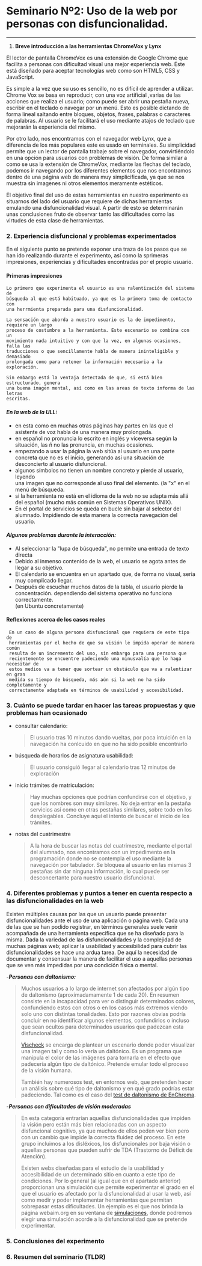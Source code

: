 
# Seminario Nº2: Uso de la web por personas con disfuncionalidad.

***

1. **Breve introducción a las herramientas ChromeVox y Lynx**

El lector de pantalla ChromeVox es una extensión de Google Chrome que facilita a 
personas con dificultad visual una mejor experiencia web. Éste está diseñado para 
aceptar tecnologías web como son HTML5, CSS y JavaScript.

Es simple a la vez que su uso es sencillo, no es difícil de aprender a utilizar. 
Chrome Vox se basa en reproducir, con una voz artificial ,varias de las acciones que 
realiza el usuario; como puede ser abrir una pestaña nueva, escribir en el teclado o 
navegar por un menú. Esto es posible dictando de forma lineal saltando entre bloques, 
objetos, frases, palabras o caracteres de palabras. Al usuario se le facilitará el 
uso mediante atajos de teclado que mejorarán la experiencia del mismo. 

Por otro lado, nos encontramos con el navegador web Lynx, que a diferencia de los más 
populares este es usado en terminales. Su simplicidad permite que un lector de 
pantalla trabaje sobre el navegador, convirtiéndolo en una opción para usuarios con 
problemas de visión. De forma similar a como se usa la extensión de ChromeVox, 
mediante las flechas del teclado, podemos ir navegando por los diferentes elementos 
que nos encontramos dentro de una página web de manera muy simplicificada, ya que se 
nos muestra sin imagenes ni otros elementos meramente estéticos.

El objetivo final del uso de estas herramientas en nuestro experimento es situarnos 
del lado del usuario que requiere de dichas herramientas emulando una 
disfuncionalidad visual. A partir de esto se determinarán unas conclusiones fruto de 
observar tanto las dificultades como las virtudes de esta clase de herramientas.


### 2. **Experiencia disfuncional y problemas experimentados**

  En el siguiente punto se pretende exponer una traza de los pasos que se han ido realizando durante el experimento, así como la sprimeras impresiones, experiencias y dificultades encontradas por el propio usuario.

#### Primeras impresiones

    Lo primero que experimenta el usuario es una ralentización del sistema de  
    búsqueda al que está habituado, ya que es la primera toma de contacto con 
    una herrmienta preparada para una disfuncionalidad.

    La sensación que aborda a nuestro usuario es la de impedimento, requiere un largo 
    proceso de costumbre a la herramienta. Este escenario se combina con un 
    movimiento nada intuitivo y con que la voz, en algunas ocasiones, falla las 
    traducciones o que sencillamente habla de manera ininteligible y demasiado 
    prolongada como para retener la información necesaria a la exploración.

    Sin embargo está la ventaja detectada de que, si está bien estructurado, genera 
    una buena imagen mental, así como en las areas de texto informa de las letras 
    escritas.

#### ***En la web de la ULL:***

- en esta como en muchas otras páginas hay partes en las que el asistente de
  voz habla de una manera muy prolongada.
- en español no pronuncia lo escrito en inglés y viceversa según la situación,
  las ñ no las pronuncia, en muchas ocasiones.
- empezando a usar la página la web sitúa al usuario en una parte concreta que
  no es el inicio, generando así una situación de desconcierto al usuario
  disfuncional.
- algunos símbolos no tienen un nombre concreto y pierde al usuario, leyendo  
  una imagen que no corresponde al uso final del elemento. (la "x" en el menú
  de búsqueda.
- si la herramienta no está en el idioma de la web no se adapta más allá del
  español (mucho más común en Sistemas Operativos UNIX).
- En el portal de servicios se queda en bucle sin bajar al selector del
  alumnado. Impidiendo de esta manera la correcta navegación del usuario.

#### ***Algunos problemas durante la interacción:***

- Al seleccionar la "lupa de búsqueda", no permite una entrada de texto directa
- Debido al inmenso contenido de la web, el usuario se agota  antes de llegar a
  su objetivo.
- El calendario se encuentra en un apartado que, de forma no visual, seria
  muy complicado llegar.
- Después de escuchar muchos datos de la tabla, el usuario pierde la  
  concentración.
  dependiendo del sistema operativo no funciona correctamente.  
  (en Ubuntu concretamente)
  
#### Reflexiones acerca de los casos reales

     En un caso de alguna persona disfuncional que requiera de este tipo de 
     herramientas por el hecho de que su visión le impida operar de manera común 
     resulta de un incremento del uso, sin embargo para una persona que 
     recientemente se encuentre padeciendo una minusvalía que lo haga necesitar de 
     estos medios va a tener que sortear un obstáculo que va a ralentizar en gran 
     medida su tiempo de búsqueda, más aún si la web no ha sido completamente y 
     correctamente adaptada en términos de usabilidad y accesibilidad.

### 3. **Cuánto se puede tardar en hacer las tareas propuestas y que problemas han ocasionado**
  
- consultar calendario:
  
  > El usuario tras 10 minutos dando vueltas, por poca intuición en la navegación ha
  > conlcuido en que no ha sido posible encontrarlo
  
- búsqueda de horarios de asignatura usabilidad:
  > El usuario consiguió llegar al calendario tras 12 minutos de exploración
  
- inicio trámites de matriculación:
  > Hay muchas opciones que podrían confundirse con el objetivo, y que los nombres
  > son muy similares.
  > No deja entrar en la pestaña servicios así como en otras pestañas similares,
  > sobre todo en los desplegables.
  > Concluye aquí el intento de buscar el inicio de los  
  > trámites.
  
- notas del cuatrimestre
  >  A la hora de buscar las notas del cuatrimestre, mediante el portal del alumnado,
  >  nos encontramos con un impedimento en la programación donde no se contempla el
  >  uso mediante la navegación por tabulador. Se bloquea al usuario en las mismas 3
  >  pestañas sin dar ninguna información, lo cual puede ser desconcertante para
  >  nuestro usuario disfuncional.

### 4. **Diferentes problemas y puntos a tener en cuenta respecto a las disfuncionalidades en la web**

  Existen múltiples causas por las que un usuario puede presentar disfuncionalidades
  ante el uso de una aplicación o página web. Cada una de las que se han podido
  registrar, en términos generales suele venir acompañada de una herramienta
  específica que se ha diseñado para la misma. Dada la variedad de las
  disfuncionalidades y la complejidad de muchas páginas web; aplicar la usabilidad y
  accesibilidad para cubrir las disfuncionalidades se hace una ardua tarea. De aquí
  la necesidad de documentar y consensuar la manera de facilitar el uso a aquellas
  personas que se ven más impedidas por una condición física o mental.

-***Personas con daltonismo:***  
> Muchos usuarios a lo largo de internet son afectados por algún tipo de daltonismo
> (aproximadamamente 1 de cada 20). En resumen consiste en la incapacidad para ver o
> distinguir determinados colores, confundiendo estos con otros o en los casos más
> extremos viendo solo uno con distintas tonalidades. Esto por razones obvias podría
> concluir en no identificar algunos elementos, confundirlos o incluso que sean
> ocultos para determinados usuarios que padezcan esta disfuncionalidad.
>
> [Vischeck](http://www.vischeck.com/vischeck/) se encarga de plantear un escenario
> donde poder visualizar una imagen tal y como lo vería un daltónico. Es un programa
> que manipula el color de las imágenes para tornarla en el efecto que padecería
> algún tipo de daltónico. Pretende emular todo el proceso de la visión humana.
>
> También hay numerosos test, en entornos web, que pretenden hacer un análisis sobre
> qué tipo de daltonismo y en qué grado podrías estar padeciendo. Tal como es el caso
> del [test de daltonismo de EnChroma](https://enchroma.com/pages/test).

-***Personas con dificultades de visión moderadas***
> En esta categoría entrarían aquellas disfuncionalidades que impiden la visión pero
> están más bien relacionadas con un aspecto disfuncional cognitivo, ya que muchos
> de ellos peden ver bien pero con un cambio que impide la correcta fluidez del
> proceso. En este grupo incluimos a los disléxicos, los disfuncionales por baja
> visión o aquellas personas que pueden sufrir de TDA (Trastorno de Déficit de
> Atención).
>  
> Existen webs diseñadas para el estudio de la usabilidad y accesibilidad de un
> determinado sitio en cuanto a este tipo de condiciones. Por lo general (al igual
> que en el apartado anterior) proporcionan una simulación que permite experimentar
> el grado en el que el usuario es afectado por la disfuncionalidad al usar la web,
> así como medir y poder implementar herramientas que permitan sobrepasar estas
> dificultades. Un ejemplo es el que nos brinda la página webaim.org en su ventana
> de [simulaciones](https://webaim.org/simulations/), donde podremos elegir una
> simulación acorde a la disfuncionalidad que se pretende experimentar.

### 5. **Conclusiones del experimento**

### 6. **Resumen del seminario (TLDR)**
